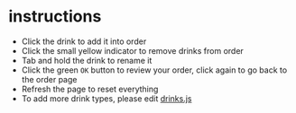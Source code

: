# instructions
- Click the drink to add it into order
- Click the small yellow indicator to remove drinks from order
- Tab and hold the drink to rename it
- Click the green `OK` button to review your order, click again to go back to the order page
- Refresh the page to reset everything
- To add more drink types, please edit [drinks.js](https://bitbucket.org/ccbcqbz/ccbcqbz.bitbucket.io/src/master/orderdrinks/drinks.js)